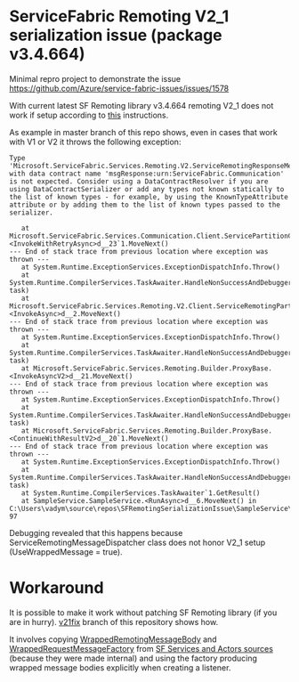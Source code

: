 # ServiceFabric Remoting V2_1 serialization issue (package v3.4.664) 
Minimal repro project to demonstrate the issue https://github.com/Azure/service-fabric-issues/issues/1578

With current latest SF Remoting library v3.4.664 remoting V2_1 does not work if setup according to [this](https://docs.microsoft.com/en-us/azure/service-fabric/service-fabric-reliable-services-communication-remoting#use-the-remoting-v2-interface-compatible-stack) instructions.

As example in master branch of this repo shows, even in cases that work with V1 or V2 it throws the following exception:
```
Type 'Microsoft.ServiceFabric.Services.Remoting.V2.ServiceRemotingResponseMessageBody' with data contract name 'msgResponse:urn:ServiceFabric.Communication' is not expected. Consider using a DataContractResolver if you are using DataContractSerializer or add any types not known statically to the list of known types - for example, by using the KnownTypeAttribute attribute or by adding them to the list of known types passed to the serializer.

   at Microsoft.ServiceFabric.Services.Communication.Client.ServicePartitionClient`1.<InvokeWithRetryAsync>d__23`1.MoveNext()
--- End of stack trace from previous location where exception was thrown ---
   at System.Runtime.ExceptionServices.ExceptionDispatchInfo.Throw()
   at System.Runtime.CompilerServices.TaskAwaiter.HandleNonSuccessAndDebuggerNotification(Task task)
   at Microsoft.ServiceFabric.Services.Remoting.V2.Client.ServiceRemotingPartitionClient.<InvokeAsync>d__2.MoveNext()
--- End of stack trace from previous location where exception was thrown ---
   at System.Runtime.ExceptionServices.ExceptionDispatchInfo.Throw()
   at System.Runtime.CompilerServices.TaskAwaiter.HandleNonSuccessAndDebuggerNotification(Task task)
   at Microsoft.ServiceFabric.Services.Remoting.Builder.ProxyBase.<InvokeAsyncV2>d__21.MoveNext()
--- End of stack trace from previous location where exception was thrown ---
   at System.Runtime.ExceptionServices.ExceptionDispatchInfo.Throw()
   at System.Runtime.CompilerServices.TaskAwaiter.HandleNonSuccessAndDebuggerNotification(Task task)
   at Microsoft.ServiceFabric.Services.Remoting.Builder.ProxyBase.<ContinueWithResultV2>d__20`1.MoveNext()
--- End of stack trace from previous location where exception was thrown ---
   at System.Runtime.ExceptionServices.ExceptionDispatchInfo.Throw()
   at System.Runtime.CompilerServices.TaskAwaiter.HandleNonSuccessAndDebuggerNotification(Task task)
   at System.Runtime.CompilerServices.TaskAwaiter`1.GetResult()
   at SampleService.SampleService.<RunAsync>d__6.MoveNext() in C:\Users\vadym\source\repos\SFRemotingSerializationIssue\SampleService\SampleService.cs:line 97
```

Debugging revealed that this happens because ServiceRemotingMessageDispatcher class does not honor V2_1 setup (UseWrappedMessage = true).

# Workaround
It is possible to make it work without patching SF Remoting library (if you are in hurry).
[v21fix](https://github.com/vskh/sf-remoting-serialization-issue/tree/v21fix) branch of this repository shows how.

It involves copying [WrappedRemotingMessageBody](https://github.com/vskh/sf-remoting-serialization-issue/blob/v21fix/SampleService/Sfrv21fix/WrappedRemotingMessageBody.cs) 
and [WrappedRequestMessageFactory](https://github.com/vskh/sf-remoting-serialization-issue/blob/v21fix/SampleService/Sfrv21fix/WrappedRequestMessageFactory.cs)
from [SF Services and Actors sources](https://github.com/microsoft/service-fabric-services-and-actors-dotnet/tree/b19956611ca2022c64551ccca54c50277e18422a/src/Microsoft.ServiceFabric.Services.Remoting/V2) 
(because they were made internal) and using the factory producing wrapped message bodies explicitly when creating a listener.
